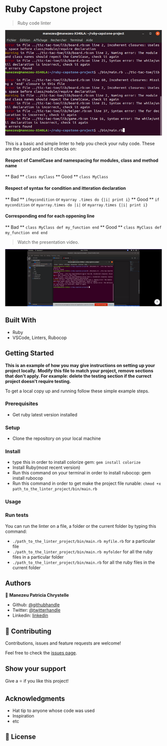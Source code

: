 # Ruby Capstone project

> Ruby code linter

![screenshot](./app_screenshot.png)

This is a basic and simple linter to help you check your ruby code. These are the good and bad it checks on:
#### Respect of CamelCase and namespacing for modules, class and method name
   ** Bad **
   `class myClass`
   ** Good **
   `class MyClass`
#### Respect of syntax for condition and itteration declaration
   ** Bad **
   `ifmycondition` or `myarray .times do {|i| print i}`
   ** Good **
   `if mycondition` or `myarray.times do |i|` or `myarray.times {|i| print i}`
#### Corresponding end for each oppening line
   ** Bad **
   `class MyClass def my_function end` 
   ** Good **
   `class MyClass def my_function end end`

> Watch the presentation video.

[![screenshot](./app_video.png)](https://www.loom.com/share/926ffc82fdad473f9539cfca7a89eeb9)

## Built With

- Ruby
- VSCode, Linters, Rubocop


## Getting Started

**This is an example of how you may give instructions on setting up your project locally.**
**Modify this file to match your project, remove sections that don't apply. For example: delete the testing section if the currect project doesn't require testing.**


To get a local copy up and running follow these simple example steps.

### Prerequisites

- Get ruby latest version installed

### Setup

- Clone the repository on your local machine

### Install

- type this in order to install colorize gem: `gem install colorize`
- Install Ruby(most recent version)
- Run this command on your terminal in order to install rubocop: gem install rubocop 
- Run this command in order to get make the project file runable:
   `chmod +x path_to_the_linter_project/bin/main.rb`

### Usage

### Run tests

You can run the linter on a file, a folder or the current folder by typing this command:
- `./path_to_the_linter_project/bin/main.rb myfile.rb` for a particular file
- `./path_to_the_linter_project/bin/main.rb myfolder` for all the ruby files in a particular folder
- `./path_to_the_linter_project/bin/main.rb` for all the ruby files in the current folder


## Authors

👤 **Manezeu Patricia Chrystelle**

- Github: [@githubhandle](https://github.com/patriciachrysy)
- Twitter: [@twitterhandle](https://twitter.com/ManezeuP)
- Linkedin: [linkedin](https://www.linkedin.com/in/manezeu-patricia-chrystelle-095072118/)

## 🤝 Contributing

Contributions, issues and feature requests are welcome!

Feel free to check the [issues page]().

## Show your support

Give a ⭐️ if you like this project!

## Acknowledgments

- Hat tip to anyone whose code was used
- Inspiration
- etc

## 📝 License

